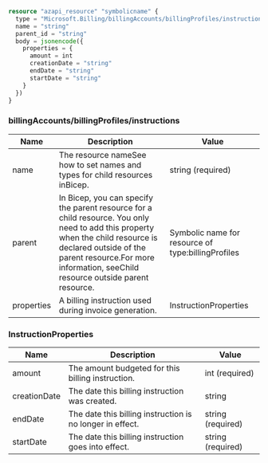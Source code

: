 ```terraform
resource "azapi_resource" "symbolicname" {
  type = "Microsoft.Billing/billingAccounts/billingProfiles/instructions@2020-05-01"
  name = "string"
  parent_id = "string"
  body = jsonencode({
    properties = {
      amount = int
      creationDate = "string"
      endDate = "string"
      startDate = "string"
    }
  })
}

```

### billingAccounts/billingProfiles/instructions

| Name | Description | Value |
|-|-|-|
| name | The resource nameSee how to set names and types for child resources inBicep. | string (required) |
| parent | In Bicep, you can specify the parent resource for a child resource. You only need to add this property when the child resource is declared outside of the parent resource.For more information, seeChild resource outside parent resource. | Symbolic name for resource of type:billingProfiles |
| properties | A billing instruction used during invoice generation. | InstructionProperties |


### InstructionProperties

| Name | Description | Value |
|-|-|-|
| amount | The amount budgeted for this billing instruction. | int (required) |
| creationDate | The date this billing instruction was created. | string |
| endDate | The date this billing instruction is no longer in effect. | string (required) |
| startDate | The date this billing instruction goes into effect. | string (required) |


